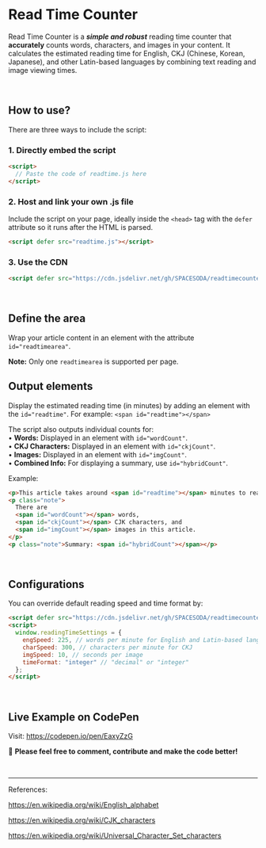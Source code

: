 # Read Time Counter

Read Time Counter is a ***simple and robust*** reading time counter that **accurately** counts words, characters, and images in your content. It calculates the estimated reading time for English, CKJ (Chinese, Korean, Japanese), and other Latin-based languages by combining text reading and image viewing times.  

<br>

## How to use?

There are three ways to include the script:

### 1. Directly embed the script

```html
<script>
  // Paste the code of readtime.js here
</script>
```

### 2. Host and link your own .js file

Include the script on your page, ideally inside the `<head>` tag with the `defer` attribute so it runs after the HTML is parsed.

```html
<script defer src="readtime.js"></script>
```

### 3. Use the CDN

```html
<script defer src="https://cdn.jsdelivr.net/gh/SPACESODA/readtimecounter/readtime.min.js"></script>
```

<br>

## Define the area

Wrap your article content in an element with the attribute `id="readtimearea"`.

**Note:** Only one `readtimearea` is supported per page.

## Output elements

Display the estimated reading time (in minutes) by adding an element with the `id="readtime"`. For example: `<span id="readtime"></span>`

The script also outputs individual counts for:  
•	**Words:** Displayed in an element with `id="wordCount"`.  
•	**CKJ Characters:** Displayed in an element with `id="ckjCount"`.  
•	**Images:** Displayed in an element with `id="imgCount"`.  
•	**Combined Info:** For displaying a summary, use `id="hybridCount"`.

Example:

```html
<p>This article takes around <span id="readtime"></span> minutes to read.</p>
<p class="note">
  There are
  <span id="wordCount"></span> words,
  <span id="ckjCount"></span> CJK characters, and
  <span id="imgCount"></span> images in this article.
</p>
<p class="note">Summary: <span id="hybridCount"></span></p>
```

<br>

## Configurations

You can override default reading speed and time format by:

```html
<script defer src="https://cdn.jsdelivr.net/gh/SPACESODA/readtimecounter/readtime.min.js"></script>
<script>
  window.readingTimeSettings = {
    engSpeed: 225, // words per minute for English and Latin-based languages
    charSpeed: 300, // characters per minute for CKJ
    imgSpeed: 10, // seconds per image
    timeFormat: "integer" // "decimal" or "integer"
  };
</script>
```

<br>

## Live Example on CodePen

Visit: https://codepen.io/pen/EaxyZzG

📣 **Please feel free to comment, contribute and make the code better!**

<br>

---

References:

https://en.wikipedia.org/wiki/English_alphabet

https://en.wikipedia.org/wiki/CJK_characters

https://en.wikipedia.org/wiki/Universal_Character_Set_characters
